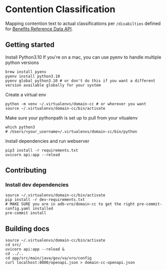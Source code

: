 # Contention Classification
Mapping contention text to actual classifications per `/disabilties` defined for [Benefits Reference Data API](https://developer.va.gov/explore/benefits/docs/benefits_reference_data).

## Getting started
Install Python3.10
If you're on a mac, you can use pyenv to handle multiple python versions
```
brew install pyenv
pyenv install python3.10
pyenv global python3.10 # or don't do this if you want a different version available globally for your system
```

Create a virtual env
```
python -m venv ~/.virtualenvs/domain-cc # or wherever you want
source ~/.virtualenvs/domain-cc/bin/activate
```

Make sure your pythonpath is set up to pull from your vitualenv
```
which python3
# /Users/<your_username>/.virtualenvs/domain-cc/bin/python
```

Install dependencies and run webserver
```
pip3 install -r requirements.txt
uvicorn api:app --reload
```

## Contributing
### Install dev dependencies
```
source ~/.virtualenvs/domain-cc/bin/activate
pip install -r dev-requirements.txt
# MAKE SURE you are in adb-vro/domain-cc to get the right pre-commit-config.yaml installed
pre-commit install
```

## Building docs
```
source ~/.virtualenvs/domain-cc/bin/activate
cd src/
uvicorn api:app --reload &
cd ../..
cd app/src/main/java/gov/va/vro/config 
curl localhost:8000/openapi.json > domain-cc-openapi.json
```